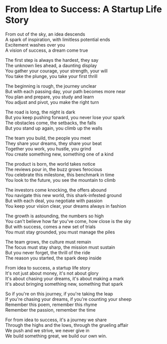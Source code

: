 # From Idea to Success: A Startup Life Story

From out of the sky, an idea descends  
A spark of inspiration, with limitless potential ends  
Excitement washes over you  
A vision of success, a dream come true  

The first step is always the hardest, they say  
The unknown lies ahead, a daunting display  
You gather your courage, your strength, your will  
You take the plunge, you take your first thrill  

The beginning is rough, the journey unclear  
But with each passing day, your path becomes more near  
You plan and prepare, you study and learn  
You adjust and pivot, you make the right turn  

The road is long, the night is dark  
But you keep pushing forward, you never lose your spark  
The obstacles come, the setbacks, the falls  
But you stand up again, you climb up the walls  

The team you build, the people you meet  
They share your dreams, they share your beat  
Together you work, you hustle, you grind  
You create something new, something one of a kind  

The product is born, the world takes notice  
The reviews pour in, the buzz grows ferocious  
You celebrate this milestone, this benchmark in time  
You look to the future, you see the mountain to climb  

The investors come knocking, the offers abound  
You navigate this new world, this shark-infested ground  
But with each deal, you negotiate with passion  
You keep your vision clear, your dreams always in fashion  

The growth is astounding, the numbers so high  
You can't believe how far you've come, how close is the sky  
But with success, comes a new set of trials  
You must stay grounded, you must manage the piles  

The team grows, the culture must remain  
The focus must stay sharp, the mission must sustain  
But you never forget, the thrill of the ride  
The reason you started, the spark deep inside  

From idea to success, a startup life story  
It's not just about money, it's not about glory  
It's about chasing your dreams, it's about making a mark  
It's about bringing something new, something that spark  

So if you're on this journey, if you're taking the leap  
If you're chasing your dreams, if you're counting your sheep  
Remember this poem, remember this rhyme  
Remember the passion, remember the time  

For from idea to success, it's a journey we share  
Through the highs and the lows, through the grueling affair  
We push and we strive, we never give in  
We build something great, we build our own win.